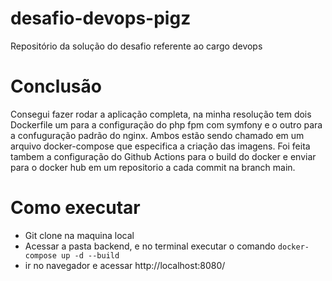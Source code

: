 # desafio-devops-pigz
Repositório da solução do desafio referente ao cargo devops

# Conclusão
Consegui fazer rodar a aplicação completa, na minha resolução tem dois Dockerfile um para a configuração do php fpm com symfony e o outro para a confuguração padrão do nginx.
Ambos estão sendo chamado em um arquivo docker-compose que especifica a criação das imagens.
Foi feita tambem a configuração do Github Actions para o build do docker e enviar para o docker hub em um repositorio a cada commit na branch main.

# Como executar
- Git clone na maquina local
- Acessar a pasta backend, e no terminal executar o comando `docker-compose up -d --build` 
- ir no navegador e acessar http://localhost:8080/
